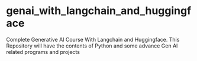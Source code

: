 # genai_with_langchain_and_huggingface
Complete Generative AI Course With Langchain and Huggingface.
This Repository will have the contents of Python and some advance Gen AI related programs and projects
